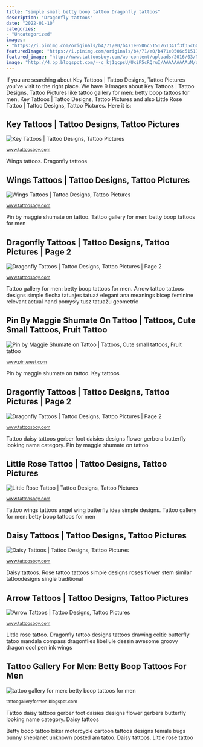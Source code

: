 ```yaml
---
title: "simple small betty boop tattoo Dragonfly tattoos"
description: "Dragonfly tattoos"
date: "2022-01-10"
categories:
- "Uncategorized"
images:
- "https://i.pinimg.com/originals/b4/71/e0/b471e0506c5151761341f3f35c60f910.jpg"
featuredImage: "https://i.pinimg.com/originals/b4/71/e0/b471e0506c5151761341f3f35c60f910.jpg"
featured_image: "http://www.tattoosboy.com/wp-content/uploads/2016/03/Nice-Dragonfly-Tattoo-Tb1277.jpg"
image: "http://4.bp.blogspot.com/--c_kj1qcpsU/UxiP5cRQruI/AAAAAAAAAuM/qju9wMNSvPg/s1600/betty+boop+tattoos+for+men-4.jpg"
---
```


If you are searching about Key Tattoos | Tattoo Designs, Tattoo Pictures you've visit to the right place. We have 9 Images about Key Tattoos | Tattoo Designs, Tattoo Pictures like tattoo gallery for men: betty boop tattoos for men, Key Tattoos | Tattoo Designs, Tattoo Pictures and also Little Rose Tattoo | Tattoo Designs, Tattoo Pictures. Here it is:

## Key Tattoos | Tattoo Designs, Tattoo Pictures

![Key Tattoos | Tattoo Designs, Tattoo Pictures](http://www.tattoosboy.com/wp-content/uploads/2016/03/Outline-And-Owl-Nd-Key-Tattoo-TB1134.jpg "Dragonfly tattoos")

<small>www.tattoosboy.com</small>

Wings tattoos. Dragonfly tattoos

## Wings Tattoos | Tattoo Designs, Tattoo Pictures

![Wings Tattoos | Tattoo Designs, Tattoo Pictures](http://www.tattoosboy.com/wp-content/uploads/2016/04/Small-Wings-Tattoo-On-Back-TB1088.jpg "Pin by maggie shumate on tattoo")

<small>www.tattoosboy.com</small>

Pin by maggie shumate on tattoo. Tattoo gallery for men: betty boop tattoos for men

## Dragonfly Tattoos | Tattoo Designs, Tattoo Pictures | Page 2

![Dragonfly Tattoos | Tattoo Designs, Tattoo Pictures | Page 2](http://www.tattoosboy.com/wp-content/uploads/2016/03/Nice-Dragonfly-Tattoo-Tb1277.jpg "Tattoo wings tattoos angel wing butterfly idea simple designs")

<small>www.tattoosboy.com</small>

Tattoo gallery for men: betty boop tattoos for men. Arrow tattoo tattoos designs simple flecha tatuajes tatuaż elegant ana meanings bicep feminine relevant actual hand pomysły tusz tatuażu geometric

## Pin By Maggie Shumate On Tattoo | Tattoos, Cute Small Tattoos, Fruit Tattoo

![Pin by Maggie Shumate on Tattoo | Tattoos, Cute small tattoos, Fruit tattoo](https://i.pinimg.com/originals/b4/71/e0/b471e0506c5151761341f3f35c60f910.jpg "Dragonfly tattoos")

<small>www.pinterest.com</small>

Pin by maggie shumate on tattoo. Key tattoos

## Dragonfly Tattoos | Tattoo Designs, Tattoo Pictures | Page 2

![Dragonfly Tattoos | Tattoo Designs, Tattoo Pictures | Page 2](http://www.tattoosboy.com/wp-content/uploads/2016/03/Simple-Dragon-Tattoo-Tb1282.jpeg "Wings tattoos")

<small>www.tattoosboy.com</small>

Tattoo daisy tattoos gerber foot daisies designs flower gerbera butterfly looking name category. Pin by maggie shumate on tattoo

## Little Rose Tattoo | Tattoo Designs, Tattoo Pictures

![Little Rose Tattoo | Tattoo Designs, Tattoo Pictures](http://www.tattoosboy.com/wp-content/uploads/2007/08/rose1.jpg "Tattoo daisy tattoos gerber foot daisies designs flower gerbera butterfly looking name category")

<small>www.tattoosboy.com</small>

Tattoo wings tattoos angel wing butterfly idea simple designs. Tattoo gallery for men: betty boop tattoos for men

## Daisy Tattoos | Tattoo Designs, Tattoo Pictures

![Daisy Tattoos | Tattoo Designs, Tattoo Pictures](http://www.tattoosboy.com/wp-content/uploads/2016/02/Gerber-Daisy-Tattoo-On-Foot-TB1076.jpg "Lemonade tattoogrid serbian dagger muslo")

<small>www.tattoosboy.com</small>

Daisy tattoos. Rose tattoo tattoos simple designs roses flower stem similar tattoodesigns single traditional

## Arrow Tattoos | Tattoo Designs, Tattoo Pictures

![Arrow Tattoos | Tattoo Designs, Tattoo Pictures](http://www.tattoosboy.com/wp-content/uploads/2016/04/Elegant-Arrow-Tattoo-On-Bicep-TB1445.jpg "Dragonfly tattoos")

<small>www.tattoosboy.com</small>

Little rose tattoo. Dragonfly tattoo designs tattoos drawing celtic butterfly tatoo mandala compass dragonflies libellule dessin awesome groovy dragon cool pen ink wings

## Tattoo Gallery For Men: Betty Boop Tattoos For Men

![tattoo gallery for men: betty boop tattoos for men](http://4.bp.blogspot.com/--c_kj1qcpsU/UxiP5cRQruI/AAAAAAAAAuM/qju9wMNSvPg/s1600/betty+boop+tattoos+for+men-4.jpg "Tattoo wings tattoos angel wing butterfly idea simple designs")

<small>tattoogalleryformen.blogspot.com</small>

Tattoo daisy tattoos gerber foot daisies designs flower gerbera butterfly looking name category. Daisy tattoos

Betty boop tattoo biker motorcycle cartoon tattoos designs female bugs bunny sheplanet unknown posted am tatoo. Daisy tattoos. Little rose tattoo
